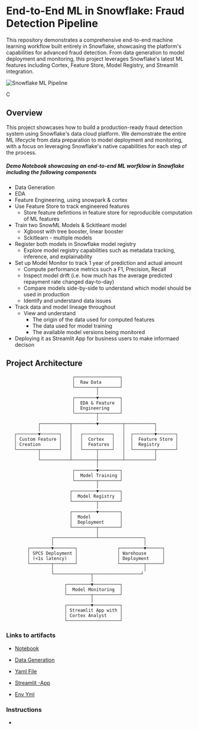 # End-to-End ML in Snowflake: Fraud Detection Pipeline

This repository demonstrates a comprehensive end-to-end machine learning workflow built entirely in Snowflake, showcasing the platform's capabilities for advanced fraud detection. From data generation to model deployment and monitoring, this project leverages Snowflake's latest ML features including Cortex, Feature Store, Model Registry, and Streamlit integration.

![Snowflake ML Pipeline](https://via.placeholder.com/800x400?text=Snowflake+ML+Pipeline+Diagram)

C




## Overview

This project showcases how to build a production-ready fraud detection system using Snowflake's data cloud platform. We demonstrate the entire ML lifecycle from data preparation to model deployment and monitoring, with a focus on leveraging Snowflake's native capabilities for each step of the process.

##### Demo Notebook showcasing an end-to-end ML worfklow in Snowflake including the following components

- Data Generation 
- EDA 
- Feature Engineering, using snowpark & cortex 
- Use Feature Store to track engineered features
    - Store feature defintions in feature store for reproducible computation of ML features
- Train two SnowML Models & Sckitleant model 
    - Xgboost with tree booster, linear booster 
    - Sckitlearn - multiple models 
- Register both models in Snowflake model registry
    - Explore model registry capabilities such as metadata tracking, inference, and explainability
- Set up Model Monitor to track 1 year of prediction and actual amount 
    - Compute performance metrics such a F1, Precision, Recall
    - Inspect model drift (i.e. how much has the average predicted repayment rate changed day-to-day)
    - Compare models side-by-side to understand which model should be used in production
    - Identify and understand data issues
- Track data and model lineage throughout
    - View and understand
      - The origin of the data used for computed features
      - The data used for model training
      - The available model versions being monitored
- Deploying it as Streamlit App for business users to make informaed decison 


## Project Architecture

```
                         ┌─────────────────┐
                         │  Raw Data       │
                         └────────┬────────┘
                                  │
                         ┌────────▼────────┐
                         │  EDA & Feature  │
                         │  Engineering    │
                         └────────┬────────┘
                                  │
            ┌───────────┬─────────▼─────────┬───────────┐
            │           │                   │           │
   ┌────────▼───────┐   │   ┌───────────┐   │  ┌────────▼───────┐
   │ Custom Feature │   │   │  Cortex   │   │  │  Feature Store │
   │ Creation       │   │   │  Features │   │  │  Registry      │
   └────────┬───────┘   │   └─────┬─────┘   │  └────────┬───────┘
            │           │         │         │           │
            └───────────┴─────────┼─────────┴───────────┘
                                  │
                         ┌────────▼────────┐
                         │  Model Training │
                         └────────┬────────┘
                                  │
                        ┌─────────▼────────┐
                        │  Model Registry  │
                        └─────────┬────────┘
                                  │
                        ┌─────────▼────────┐
                        │  Model           │
                        │  Deployment      │
                        └─────────┬────────┘
                                  │
                 ┌────────────────┴─────────────────┐
                 │                                  │
        ┌────────▼────────┐               ┌─────────▼──────┐
        │ SPCS Deployment │               │ Warehouse      │
        │ (<1s latency)   │               │ Deployment     │
        └────────┬────────┘               └─────────┬──────┘
                 │                                  │
                 └──────────────┬──────────────────┘
                                │
                      ┌─────────▼──────────┐
                      │  Model Monitoring  │
                      └─────────┬──────────┘
                                │
                      ┌─────────▼──────────┐
                      │ Streamlit App with │
                      │ Cortex Analyst     │
                      └────────────────────┘
```


### Links to artifacts 

- [Notebook](/src/AI_ML_PROJECT_v1.ipynbsrc/AI_ML_PROJECT_v1.ipynb)

- [Data Generation](src/fraud_analysis_model_final.yaml)

- [Yaml File](src/fraud_analysis_model_final.yaml)

- [Streamlit -App](src/streamlit_app.py)

- [Env Yml](src/environment.yml)

### Instructions 

- 
